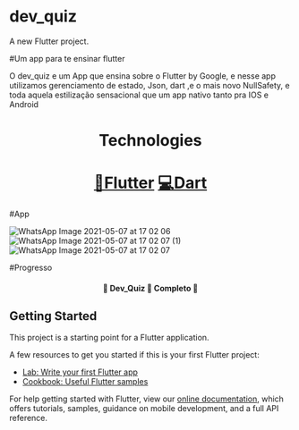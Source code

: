 # dev_quiz

A new Flutter project.

#Um app para te ensinar flutter 

O dev_quiz e um App que ensina sobre o Flutter by Google, e nesse app utilizamos gerenciamento de estado, Json, dart ,e o mais novo NullSafety, e toda aquela estilização sensacional que um app nativo
tanto pra IOS e Android


<h1 align="center">
Technologies
</h1>
<h1 align="center">
    <a href="https://www.linkedin.com/feed/update/urn:li:activity:6796540831303106560/">🔗Flutter</a>
   <a href="https://www.linkedin.com/feed/update/urn:li:activity:6796540831303106560/">💻Dart</a>
</h1>

#App

![WhatsApp Image 2021-05-07 at 17 02 06](https://user-images.githubusercontent.com/68614036/117508627-4f2c7680-af5f-11eb-91cf-93b293fd0a81.jpeg)
![WhatsApp Image 2021-05-07 at 17 02 07 (1)](https://user-images.githubusercontent.com/68614036/117508630-4fc50d00-af5f-11eb-9da6-2f56923ac070.jpeg)
![WhatsApp Image 2021-05-07 at 17 02 07](https://user-images.githubusercontent.com/68614036/117508631-505da380-af5f-11eb-8379-995615e84614.jpeg)




#Progresso
<h4 align="center"> 
	🔋  Dev_Quiz 🚀 Completo 🔋  
</h4>




## Getting Started

This project is a starting point for a Flutter application.

A few resources to get you started if this is your first Flutter project:

- [Lab: Write your first Flutter app](https://flutter.dev/docs/get-started/codelab)
- [Cookbook: Useful Flutter samples](https://flutter.dev/docs/cookbook)

For help getting started with Flutter, view our
[online documentation](https://flutter.dev/docs), which offers tutorials,
samples, guidance on mobile development, and a full API reference.
